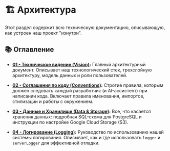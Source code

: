 # 🏗️ Архитектура

Этот раздел содержит всю техническую документацию, описывающую, как устроен наш проект "изнутри".

## 📚 Оглавление

- **[01 - Техническое видение (Vision)](./01-vision.md):**
  Главный архитектурный документ. Описывает наш технологический стек, трехслойную архитектуру, модель данных и роли пользователей.

- **[02 - Соглашения по коду (Conventions)](./02-conventions.md):**
  Строгие правила, которым должен следовать каждый разработчик (и AI-ассистент) при написании кода. Включает правила именования, импортов, стилизации и работы с окружением.

- **[03 - Данные и Хранилище (Data & Storage)](./03-data-and-storage.md):**
  Все, что касается хранения данных: подробная SQL-схема для PostgreSQL и инструкции по настройке Google Cloud Storage (S3).

- **[04 - Логирование (Logging)](./04-logging.md):**
  Руководство по использованию нашей системы логирования. Описывает, как и где использовать `logger` и `serverLogger` для эффективной отладки.
